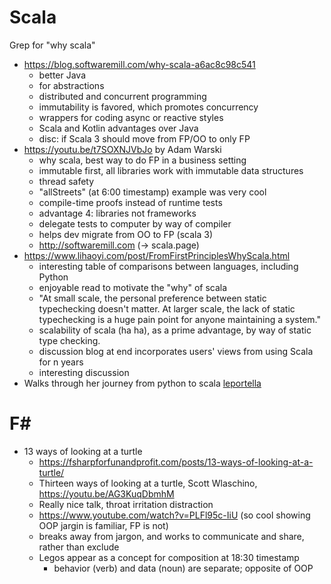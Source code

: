 # Scala

Grep for "why scala"

* https://blog.softwaremill.com/why-scala-a6ac8c98c541
  * better Java
  * for abstractions
  * distributed and concurrent programming
  * immutability is favored, which promotes concurrency
  * wrappers for coding async or reactive styles
  * Scala and Kotlin advantages over Java
  * disc: if Scala 3 should move from FP/OO to only FP
* https://youtu.be/t7SOXNJVbJo by Adam Warski
  * why scala, best way to do FP in a business setting
  * immutable first, all libraries work with immutable data structures
  * thread safety
  * "allStreets" (at 6:00 timestamp) example was very cool
  * compile-time proofs instead of runtime tests
  * advantage 4: libraries not frameworks
  * delegate tests to computer by way of compiler
  * helps dev migrate from OO to FP (scala 3)
  * http://softwaremill.com (-> scala.page)
* https://www.lihaoyi.com/post/FromFirstPrinciplesWhyScala.html
  * interesting table of comparisons between languages, including Python
  * enjoyable read to motivate the "why" of scala
  * "At small scale, the personal preference between static typechecking doesn't matter. At larger scale, the lack of static typechecking is a huge pain point for anyone maintaining a system."
  * scalability of scala (ha ha), as a prime advantage, by way of static type checking.
  * discussion blog at end incorporates users' views from using Scala for n years
  * interesting discussion
* Walks through her journey from python to scala [leportella](https://leportella.com/scala-iii/)

# F#

* 13 ways of looking at a turtle
  * https://fsharpforfunandprofit.com/posts/13-ways-of-looking-at-a-turtle/
  * Thirteen ways of looking at a turtle, Scott Wlaschino, https://youtu.be/AG3KuqDbmhM
  * Really nice talk, throat irritation distraction
  * https://www.youtube.com/watch?v=PLFl95c-IiU (so cool showing OOP jargin is familiar, FP is not)
  * breaks away from jargon, and works to communicate and share, rather than exclude
  * Legos appear as a concept for composition at 18:30 timestamp
    * behavior (verb) and data (noun) are separate; opposite of OOP


